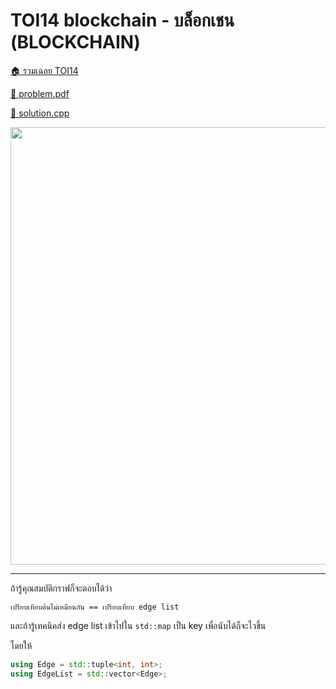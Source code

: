 <!-- @codegen_problem begin -->
# TOI14 blockchain - บล็อกเชน (BLOCKCHAIN)

[🏠 รวมเฉลย TOI14](../)

[💎 problem.pdf](./toi14_blockchain.pdf)

[🎉 solution.cpp](./toi14_blockchain.cpp)

<img width="700" src="https://github.com/krist7599555/toi/assets/19445033/a706c369-2311-4a0b-ab8c-3b2011404482" />
<!-- @codegen_problem end -->

---

ถ้ารู้คุณสมบัติกราฟก็จะตอบได้ว่า

`เปรียบเทียบต้นไม่เหมือนกัน == เปรียบเทียบ edge list`

และถ้ารู้เทคนิคส่ง edge list เข้าไปใน `std::map` เป็น key เพื่อนับได้ก็จะไวขึ้น

โดยให้

```cpp
using Edge = std::tuple<int, int>;
using EdgeList = std::vector<Edge>;
```
